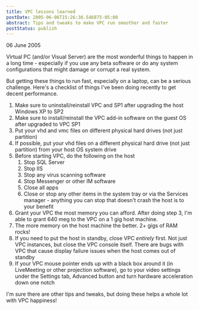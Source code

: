 ```yaml
---
title: VPC lessons learned
postDate: 2005-06-06T15:26:36.546875-05:00
abstract: Tips and tweaks to make VPC run smoother and faster
postStatus: publish
---
```

06 June 2005

Virtual PC (and/or Visual Server) are the most wonderful things to happen in a long time - especially if you use any beta software or do any system configurations that might damage or corrupt a real system.

But getting these things to run fast, especially on a laptop, can be a serious challenge. Here's a checklist of things I've been doing recently to get decent performance.

1. Make sure to uninstall/reinstall VPC and SP1 after upgrading the host Windows XP to SP2
2. Make sure to install/reinstall the VPC add-in software on the guest OS after upgraded to VPC SP1
3. Put your vhd and vmc files on different physical hard drives (not just partition)
4. If possible, put your vhd files on a different physical hard drive (not just partition) from your host OS system drive
5. Before starting VPC, do the following on the host
    1. Stop SQL Server
    2. Stop IIS
    3. Stop any virus scanning software
    4. Stop Messenger or other IM software
    5. Close all apps
    6. Close or stop any other items in the system tray or via the Services manager - anything you can stop that doesn't crash the host is to your benefit
6. Grant your VPC the most memory you can afford. After doing step 3, I'm able to grant 640 meg to the VPC on a 1 gig host machine.
7. The more memory on the host machine the better. 2+ gigs of RAM rocks!
8. If you need to put the host in standby, close VPC *entirely* first. Not just VPC instances, but close the VPC console itself. There are bugs with VPC that cause display failure issues when the host comes out of standby
9. If your VPC mouse pointer ends up with a black box around it (in LiveMeeting or other projection software), go to your video settings under the Settings tab, Advanced button and turn hardware acceleration down one notch


I'm sure there are other tips and tweaks, but doing these helps a whole lot with VPC happiness!


